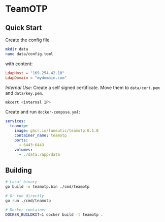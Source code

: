 # TeamOTP
## Quick Start
Create the config file
```sh
mkdir data
nano data/config.toml
```

with content:
```toml
LdapHost = "169.254.42.10"
LdapDomain = "mydomain.com"
```

_Internal Use_: Create a self signed certificate.
Move them to `data/cert.pem` and `data/key.pem`.
```sh
mkcert <internal IP>
```

Create and run `docker-compose.yml`:
```yml
services:
  teamotp:
    image: ghcr.io/luneutic/teamotp:0.1.0
    container_name: teamotp
    ports:
      - 6443:6443
    volumes:
      - ./data:/app/data
```

## Building
```sh
# Local binary
go build -o teamotp.bin ./cmd/teamotp

# Or run directly
go run ./cmd/teamotp

# Docker container
DOCKER_BUILDKIT=1 docker build -t teamotp .
```
